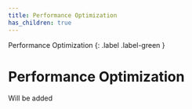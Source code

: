 ```yaml
---
title: Performance Optimization
has_children: true
---
```


Performance Optimization
{: .label .label-green }

# Performance Optimization


Will be added